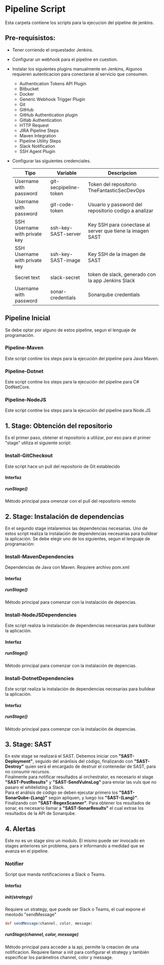 # Pipeline Script
Esta carpeta contiene los scripts para la ejecucion del pipeline de jenkins.

## Pre-requisistos:
- Tener corriendo el orquestador Jenkins.
- Configurar un webhook para el pipeline en cuestion.
- Instalar los siguientes plugins manualmente en Jenkins, Algunos requieren autenticacion para conectarse al servicio que consumen.
	- Authentication Tokens API Plugin
	- Bitbucket
	- Docker
	- Generic Webhook Trigger Plugin
	- Git
	- GitHub
	- GitHub Authentication plugin
	- Gitlab Authentication
	- HTTP Request
	- JIRA Pipeline Steps
	- Maven Integration
	- Pipeline Utility Steps
	- Slack Notification
	- SSH Agent Plugin

- Configurar las siguientes credenciales.

	|Tipo                         | Variable             | Descripcion                                                    |
	|-----------------------------|----------------------|----------------------------------------------------------------|
	|Username with password       | git-secpipeline-token| Token del repositorio TheFantasticSecDevOps                    |
	|Username with password       | git-code-token       | Usuario y password del repositorio codigo a analizar           |
	|SSH Username with private key| ssh-key-SAST-server  | Key SSH para conectase al server que tiene la imagen SAST      |
	|SSH Username with private key| ssh-key-SAST-image   | Key SSH de la imagen de SAST                                   |
	|Secret text                  | slack-secret         | token de slack, generado con la app Jenkins Slack              |
	|Username with password       | sonar-credentials    | Sonarqube credentials                                          |
 
## Pipeline Inicial
Se debe optar por alguno de estos pipeline, segun el lenguaje de programación.
### Pipeline-Maven
Este script contine los steps para la ejecución del pipeline para Java Maven.
### Pipeline-Dotnet
Este script contine los steps para la ejecución del pipeline para C# DotNetCore.
### Pipeline-NodeJS
Este script contine los steps para la ejecución del pipeline para Node.JS

## 1. Stage: Obtención del repositorio
Es el primer paso, obtener el repositorio a utilizar, por eso para el primer "stage" utiliza el siguiente script:
### Install-GitCheckout
Este script hace un pull del repositorio de Git establecido
#### Interfaz
##### runStage()
Método principal para omenzar con el pull del repositorio remoto

## 2. Stage: Instalación de dependencias
En el segundo stage intalaremos las dependencias necesarias. Uno de estos script realiza la instalación de dependencias necesarias para buildear la aplicación. Se debe elegir uno de los siguientes, segun el lenguaje de programación:
### Install-MavenDependencies
Dependencias de Java con Maven. Requiere archivo pom.xml
#### Interfaz
##### runStage()
Método principal para comenzar con la instalación de depencias.
### Install-NodeJSDependencies
Este script realiza la instalación de dependencias necesarias para buildear la aplicación.
#### Interfaz
##### runStage()
Método principal para comenzar con la instalación de depencias.
### Install-DotnetDependencies
Este script realiza la instalación de dependencias necesarias para buildear la aplicación.
#### Interfaz
##### runStage()
Método principal para comenzar con la instalación de depencias.

## 3. Stage: SAST
En este stage se realizará el SAST. Debemos iniciar con **"SAST-Deployment"**, seguido del anánlisis del código, finalizando con **"SAST-Destroy"** quien será el encargado de destruir el contenedar de SAST, para no consumir recursos.  
Finalmente para notificar resultados al orchestrator, es necesario el stage **"SAST-PostResults"** y **"SAST-SendVulnsLog"** para enviar las vuls que no pasaro el whitelisting a Slack.  
Para el análisis de código se deben ejecutar primero los **"SAST-SonarQube-{Lang}"** según apliquen, y luego los **"SAST-{Lang}"**. Finalizando con **"SAST-RegexScanner"**. Para obtener los resultados de sonar, es necesario llamar a **"SAST-SonarResults"** el cual extrae los resultados de la API de Sonarqube.  

## 4.  Alertas
Este no es un stage sino un modulo. El mismo puede ser invocado en stages anteriores sin problema, para ir informando a medidad que se avanza en el pipeline.
### Notifier
Script que manda notificaciones a Slack o Teams.
#### Interfaz
##### init(strategy) 
Requiere un strategy, que puede ser Slack o Teams, el cual expone el meotodo "sendMessage" 
```groovy
def sendMessage(channel, color, message)
```
##### runStage(channel, color, message) 
Método principal para acceder a la api, permite la creacion de una notificacion. Requiere llamar a init para configurar el strategy y también especificar los parámetros channel, color y message.
